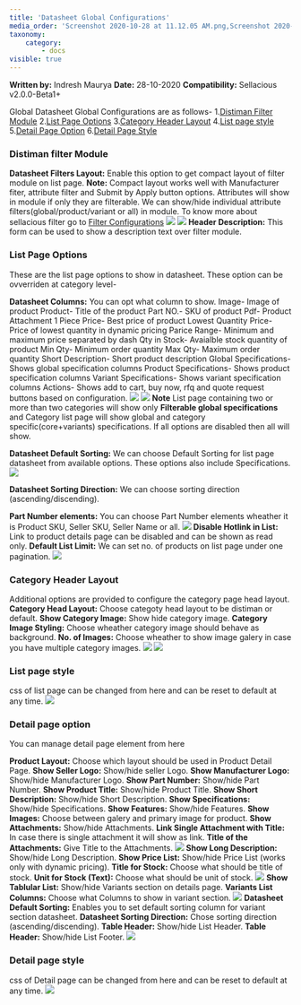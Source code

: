 ```yaml
---
title: 'Datasheet Global Configurations'
media_order: 'Screenshot 2020-10-28 at 11.12.05 AM.png,Screenshot 2020-10-28 at 11.20.51 AM.png,Screenshot 2020-10-28 at 12.14.25 PM.png,Screenshot 2020-10-28 at 12.16.15 PM.png,Screenshot 2020-10-28 at 12.23.33 PM.png,Screenshot 2020-10-28 at 12.35.14 PM.png,Screenshot 2020-10-28 at 12.39.01 PM.png,Screenshot 2020-10-28 at 12.26.42 PM.png,Screenshot 2020-10-28 at 12.40.41 PM.png,Screenshot 2020-10-28 at 12.45.12 PM.png,Screenshot 2020-10-28 at 12.50.16 PM.png,Screenshot 2020-10-28 at 1.12.10 PM.png,Screenshot 2020-10-28 at 3.33.35 PM.png,Screenshot 2020-10-28 at 3.51.00 PM.png,Screenshot 2020-10-28 at 3.57.41 PM.png'
taxonomy:
    category:
        - docs
visible: true
---
```


**Written by:** Indresh Maurya
**Date:** 28-10-2020
**Compatibility:** Sellacious v2.0.0-Beta1+

Global Datasheet Global Configurations are as follows-
1.[Distiman Filter Module](https://www.sellacious.com/learn/distiman/datasheet-component/datasheet-global-configurations#distiman-filter-module)
2.[List Page Options](https://www.sellacious.com/learn/distiman/datasheet-component/datasheet-global-configurations#list-page-options)
3.[Category Header Layout](https://www.sellacious.com/learn/distiman/datasheet-component/datasheet-global-configurations#category-header-layout)
4.[List page style](https://www.sellacious.com/learn/distiman/datasheet-component/datasheet-global-configurations#list-page-style)
5.[Detail Page Option](https://www.sellacious.com/learn/distiman/datasheet-component/datasheet-global-configurations#detail-page-option)
6.[Detail Page Style](https://www.sellacious.com/learn/distiman/datasheet-component/datasheet-global-configurations#detail-page-style)

### Distiman filter Module

**Datasheet Filters Layout:** Enable this option to get compact layout of filter module on list page.
**Note:** Compact layout works well with Manufacturer fiter, attribute filter and Submit by Apply button options. Attributes will show in module if only they are filterable. We can show/hide individual attribute filters(global/product/variant or all) in module. To know more about sellacious filter go to [Filter Configurations](https://www.sellacious.com/documentation-v2#/learn/frontend-product-filter/filter-configurations)
![](Screenshot%202020-10-28%20at%2011.20.51%20AM.png)
![](Screenshot%202020-10-28%20at%2011.12.05%20AM.png)
**Header Description:** This form can be used to show a description text over filter module.

### List Page Options
These are the list page options to show in datasheet. These option can be ovverriden at category level-

**Datasheet Columns:** You can opt what column to show.
	Image- Image of product
    Product- Title of the product
    Part NO.- SKU of product
    Pdf- Product Attachment
    1 Piece Price- Best price of product
    Lowest Quantity Price- Price of lowest quantity in dynamic pricing
	Parice Range- Minimum and maximum price separated by dash
    Qty in Stock- Avaialble stock quantity of product
	Min Qty- Minimum order quantity
    Max Qty- Maximum order quantity
    Short Description- Short product description
    Global Specifications- Shows global specification columns
    Product Specifications- Shows product specification columns
    Variant Specifications- Shows variant specification columns
    Actions- Shows add to cart, buy now, rfq and quote request buttons based on configuration.
![](Screenshot%202020-10-28%20at%203.33.35%20PM.png)
![](Screenshot%202020-10-28%20at%2012.14.25%20PM.png) 
**Note** List page containing two or more than two categories will show only **Filterable global specifications** and Category list page will show global and category specific(core+variants) specifications. If all options are disabled then all will show. 

**Datasheet Default Sorting:** We can choose Default Sorting for list page datasheet from available options. These options also include Specifications.
![](Screenshot%202020-10-28%20at%2012.16.15%20PM.png)

**Datasheet Sorting Direction:** We can choose sorting direction (ascending/discending).

**Part Number elements:** You can choose Part Number elements wheather it is Product SKU, Seller SKU, Seller Name or all.
![](Screenshot%202020-10-28%20at%2012.23.33%20PM.png)
**Disable Hotlink in List:** Link to product details page can be disabled and can be shown as read only.
**Default List Limit:** We can set no. of products on list page under one pagination.
![](Screenshot%202020-10-28%20at%2012.26.42%20PM.png)

### Category Header Layout
Additional options are provided to configure the category page head layout.
**Category Head Layout:** Choose categoty head layout to be distiman or default.
**Show Category Image:** Show hide category image.
**Category Image Styling:** Choose wheather category image should behave as background.
**No. of Images:** Choose wheather to show image galery in case you have multiple category images.
![](Screenshot%202020-10-28%20at%201.12.10%20PM.png)
![](Screenshot%202020-10-28%20at%2012.35.14%20PM.png)

### List page style
css of list page can be changed from here and can be reset to default at any time.
![](Screenshot%202020-10-28%20at%2012.39.01%20PM.png)


### Detail page option
You can manage detail page element from here

**Product Layout:** Choose which layout should be used in Product Detail Page.
**Show Seller Logo:** Show/hide seller Logo.
**Show Manufacturer Logo:** Show/hide Manufacturer Logo.
**Show Part Number:** Show/hide Part Number.
**Show Product Title:** Show/hide Product Title.
**Show Short Description:** Show/hide Short Description.
**Show Specifications:** Show/hide Specifications.
**Show Features:** Show/hide Features.
**Show Images:** Choose between galery and primary image for product.
**Show Attachments:** Show/hide Attachments.
**Link Single Attachment with Title:** In case there is single attachment it will show as link.
**Title of the Attachments:** Give Title to the Attachments.
![](Screenshot%202020-10-28%20at%2012.45.12%20PM.png)
**Show Long Description:** Show/hide Long Description.
**Show Price List:** Show/hide Price List (works only with dynamic pricing).
**Title for Stock:** Choose what should be title of stock.
**Unit for Stock (Text):** Choose what should be unit of stock.
![](Screenshot%202020-10-28%20at%2012.50.16%20PM.png)
**Show Tablular List:** Show/hide Variants section on details page.
**Variants List Columns:** Choose what Columns to show in variant section.
![](Screenshot%202020-10-28%20at%203.57.41%20PM.png)
**Datasheet Default Sorting:** Enables you to set default sorting column for variant section datasheet.
**Datasheet Sorting Direction:** Chose sorting direction (ascending/discending).
**Table Header:** Show/hide List Header.
**Table Header:** Show/hide List Footer.
![](Screenshot%202020-10-28%20at%203.51.00%20PM.png)

### Detail page style
css of Detail page can be changed from here and can be reset to default at any time.
![](Screenshot%202020-10-28%20at%2012.40.41%20PM.png)